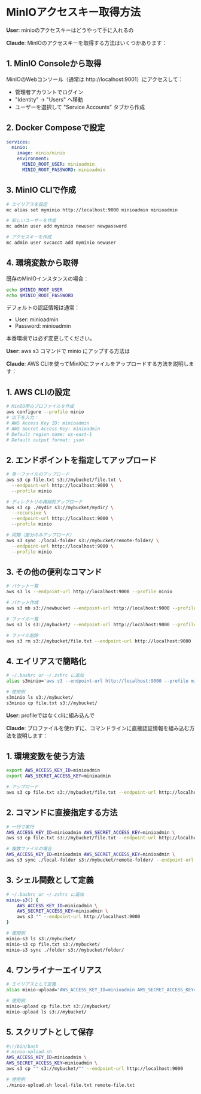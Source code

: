 # MinIOアクセスキー取得方法

**User**:
minioのアクセスキーはどうやって手に入れるの

**Claude**:
MinIOのアクセスキーを取得する方法はいくつかあります：

## 1. MinIO Consoleから取得
MinIOのWebコンソール（通常は http://localhost:9001）にアクセスして：
- 管理者アカウントでログイン
- "Identity" → "Users" へ移動
- ユーザーを選択して "Service Accounts" タブから作成

## 2. Docker Composeで設定
```yaml
services:
  minio:
    image: minio/minio
    environment:
      MINIO_ROOT_USER: minioadmin
      MINIO_ROOT_PASSWORD: minioadmin
```

## 3. MinIO CLIで作成
```bash
# エイリアスを設定
mc alias set myminio http://localhost:9000 minioadmin minioadmin

# 新しいユーザーを作成
mc admin user add myminio newuser newpassword

# アクセスキーを作成
mc admin user svcacct add myminio newuser
```

## 4. 環境変数から取得
既存のMinIOインスタンスの場合：
```bash
echo $MINIO_ROOT_USER
echo $MINIO_ROOT_PASSWORD
```

デフォルトの認証情報は通常：
- User: minioadmin
- Password: minioadmin

本番環境では必ず変更してください。

**User**:
aws s3 コマンドで minio にアップする方法は

**Claude**:
AWS CLIを使ってMinIOにファイルをアップロードする方法を説明します：

## 1. AWS CLIの設定
```bash
# MinIO用のプロファイルを作成
aws configure --profile minio
# 以下を入力：
# AWS Access Key ID: minioadmin
# AWS Secret Access Key: minioadmin
# Default region name: us-east-1
# Default output format: json
```

## 2. エンドポイントを指定してアップロード
```bash
# 単一ファイルのアップロード
aws s3 cp file.txt s3://mybucket/file.txt \
  --endpoint-url http://localhost:9000 \
  --profile minio

# ディレクトリの再帰的アップロード
aws s3 cp ./mydir s3://mybucket/mydir/ \
  --recursive \
  --endpoint-url http://localhost:9000 \
  --profile minio

# 同期（差分のみアップロード）
aws s3 sync ./local-folder s3://mybucket/remote-folder/ \
  --endpoint-url http://localhost:9000 \
  --profile minio
```

## 3. その他の便利なコマンド
```bash
# バケット一覧
aws s3 ls --endpoint-url http://localhost:9000 --profile minio

# バケット作成
aws s3 mb s3://newbucket --endpoint-url http://localhost:9000 --profile minio

# ファイル一覧
aws s3 ls s3://mybucket/ --endpoint-url http://localhost:9000 --profile minio

# ファイル削除
aws s3 rm s3://mybucket/file.txt --endpoint-url http://localhost:9000 --profile minio
```

## 4. エイリアスで簡略化
```bash
# ~/.bashrc or ~/.zshrc に追加
alias s3minio='aws s3 --endpoint-url http://localhost:9000 --profile minio'

# 使用例
s3minio ls s3://mybucket/
s3minio cp file.txt s3://mybucket/
```

**User**:
profileではなくcliに組み込んで

**Claude**:
プロファイルを使わずに、コマンドラインに直接認証情報を組み込む方法を説明します：

## 1. 環境変数を使う方法
```bash
export AWS_ACCESS_KEY_ID=minioadmin
export AWS_SECRET_ACCESS_KEY=minioadmin

# アップロード
aws s3 cp file.txt s3://mybucket/file.txt --endpoint-url http://localhost:9000
```

## 2. コマンドに直接指定する方法
```bash
# 一行で実行
AWS_ACCESS_KEY_ID=minioadmin AWS_SECRET_ACCESS_KEY=minioadmin \
aws s3 cp file.txt s3://mybucket/file.txt --endpoint-url http://localhost:9000

# 複数ファイルの場合
AWS_ACCESS_KEY_ID=minioadmin AWS_SECRET_ACCESS_KEY=minioadmin \
aws s3 sync ./local-folder s3://mybucket/remote-folder/ --endpoint-url http://localhost:9000
```

## 3. シェル関数として定義
```bash
# ~/.bashrc or ~/.zshrc に追加
minio-s3() {
    AWS_ACCESS_KEY_ID=minioadmin \
    AWS_SECRET_ACCESS_KEY=minioadmin \
    aws s3 "" --endpoint-url http://localhost:9000
}

# 使用例
minio-s3 ls s3://mybucket/
minio-s3 cp file.txt s3://mybucket/
minio-s3 sync ./folder s3://mybucket/folder/
```

## 4. ワンライナーエイリアス
```bash
# エイリアスとして定義
alias minio-upload='AWS_ACCESS_KEY_ID=minioadmin AWS_SECRET_ACCESS_KEY=minioadmin aws s3 --endpoint-url http://localhost:9000'

# 使用例
minio-upload cp file.txt s3://mybucket/
minio-upload ls s3://mybucket/
```

## 5. スクリプトとして保存
```bash
#\!/bin/bash
# minio-upload.sh
AWS_ACCESS_KEY_ID=minioadmin \
AWS_SECRET_ACCESS_KEY=minioadmin \
aws s3 cp "" s3://mybucket/"" --endpoint-url http://localhost:9000

# 使用例
./minio-upload.sh local-file.txt remote-file.txt
```

